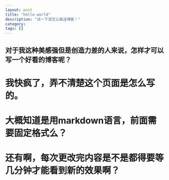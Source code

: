 ```yaml
---
layout: post
title: "hello world"
description: "试一下该怎么推送博客！"
category: 
tags: []
---
```

## 对于我这种美感强但是创造力差的人来说，怎样才可以写一个好看的博客呢？
# 我快疯了，弄不清楚这个页面是怎么写的。
# 大概知道是用markdown语言，前面需要固定格式么？
# 还有啊，每次更改完内容是不是都得要等几分钟才能看到新的效果啊？
